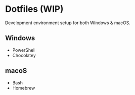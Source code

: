 # Dotfiles (WIP)
Development environment setup for both Windows & macOS.

## Windows
- PowerShell
- Chocolatey

## macoS
- Bash
- Homebrew